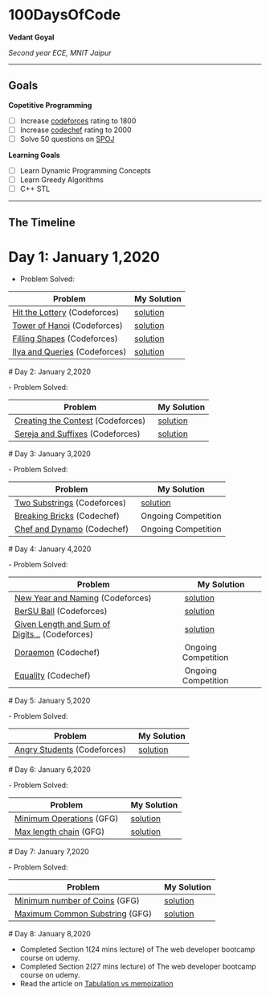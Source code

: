 # 100DaysOfCode

**Vedant Goyal**

*Second year ECE, MNIT Jaipur*

---

## Goals

**Copetitive Programming**
- [ ] Increase [codeforces](https://www.codeforces.com/profile/vedant3620) rating to 1800
- [ ] Increase [codechef](https://www.codechef.com/users/vedant362000) rating to 2000
- [ ] Solve 50 questions on [SPOJ](https://www.spoj.com/users/vedant3620/)

**Learning Goals**
- [ ] Learn Dynamic Programming Concepts
- [ ] Learn Greedy Algorithms
- [ ] C++ STL 

---

## The Timeline

# Day 1: January 1,2020

- Problem Solved:

|**Problem**| **My Solution**|
|-----------|----------------|
| [Hit the Lottery](http://codeforces.com/problemset/problem/996/A) (Codeforces) | [solution](https://github.com/Codeshows/100DaysOfCode/blob/master/vedant3620/day1/996a.cpp)|
| [Tower of Hanoi](http://codeforces.com/problemset/problem/392/B) (Codeforces) | [solution](https://github.com/Codeshows/100DaysOfCode/blob/master/vedant3620/day1/392b.cpp)|
| [Filling Shapes](http://codeforces.com/problemset/problem/1182/A) (Codeforces) | [solution](https://github.com/Codeshows/100DaysOfCode/blob/master/vedant3620/day1/1182a.cpp)|
| [Ilya and Queries](https://codeforces.com/problemset/problem/313/B) (Codeforces) | [solution](https://github.com/Codeshows/100DaysOfCode/blob/master/vedant3620/day1/313b.cpp)|

# Day 2: January 2,2020

- Problem Solved:

|**Problem**| **My Solution**|
|-----------|----------------|
| [Creating the Contest](https://codeforces.com/problemset/problem/1029/B) (Codeforces) | [solution](https://github.com/Codeshows/100DaysOfCode/blob/master/vedant3620/day2/1029b.cpp)|
| [Sereja and Suffixes](https://codeforces.com/problemset/problem/368/B) (Codeforces) | [solution](https://github.com/Codeshows/100DaysOfCode/blob/master/vedant3620/day2/368b.cpp)|

# Day 3: January 3,2020

- Problem Solved:

|**Problem**| **My Solution**|
|-----------|----------------|
| [Two Substrings](https://codeforces.com/problemset/problem/550/A) (Codeforces) | [solution](https://github.com/Codeshows/100DaysOfCode/blob/master/vedant3620/day3/550a.cpp)|
| [Breaking Bricks](https://www.codechef.com/JAN20B/problems/BRKBKS) (Codechef) | Ongoing Competition |
| [Chef and Dynamo](https://www.codechef.com/JAN20B/problems/DYNAMO) (Codechef) | Ongoing Competition |

# Day 4: January 4,2020

- Problem Solved:

|**Problem**| **My Solution**|
|-----------|----------------|
| [New Year and Naming](https://codeforces.com/contest/1284/problem/A) (Codeforces) | [solution](https://github.com/Codeshows/100DaysOfCode/blob/master/vedant3620/day4/1284a.cpp)|
| [BerSU Ball](https://codeforces.com/problemset/problem/489/B) (Codeforces) | [solution](https://github.com/Codeshows/100DaysOfCode/blob/master/vedant3620/day4/489b.cpp)|
| [Given Length and Sum of Digits...](https://codeforces.com/problemset/problem/489/C) (Codeforces) | [solution](https://github.com/Codeshows/100DaysOfCode/blob/master/vedant3620/day4/489c.cpp)|
| [Doraemon](https://www.codechef.com/JAN20B/problems/CHFDORA) (Codechef) | Ongoing Competition |
| [Equality](https://www.codechef.com/JAN20B/problems/ISBIAS) (Codechef) | Ongoing Competition |

# Day 5: January 5,2020

- Problem Solved:

|**Problem**| **My Solution**|
|-----------|----------------|
| [Angry Students](https://codeforces.com/contest/1287/problem/A) (Codeforces) | [solution](https://github.com/Codeshows/100DaysOfCode/blob/master/vedant3620/day5/1287a.cpp)|

# Day 6: January 6,2020

- Problem Solved:

|**Problem**| **My Solution**|
|-----------|----------------|
| [Minimum Operations](https://practice.geeksforgeeks.org/problems/find-optimum-operation/0) (GFG) | [solution](https://github.com/Codeshows/100DaysOfCode/blob/master/vedant3620/day6/MinOp.cpp)|
| [Max length chain](https://practice.geeksforgeeks.org/problems/max-length-chain/1) (GFG) | [solution](https://github.com/Codeshows/100DaysOfCode/blob/master/vedant3620/day6/maxLengthChain.cpp)|

# Day 7: January 7,2020

- Problem Solved:

|**Problem**| **My Solution**|
|-----------|----------------|
| [Minimum number of Coins](https://practice.geeksforgeeks.org/problems/-minimum-number-of-coins/0) (GFG) | [solution](https://github.com/Codeshows/100DaysOfCode/blob/master/vedant3620/day7/min_coins.cpp)|
| [Maximum Common Substring](https://practice.geeksforgeeks.org/problems/longest-common-substring/0) (GFG) | [solution](https://github.com/Codeshows/100DaysOfCode/blob/master/vedant3620/day7/maximum_common_substring.cpp)|

# Day 8: January 8,2020

- Completed Section 1(24 mins lecture) of The web developer bootcamp course on udemy.
- Completed Section 2(27 mins lecture) of The web developer bootcamp course on udemy.
- Read the article on [Tabulation vs memoization](https://www.geeksforgeeks.org/tabulation-vs-memoization/)

